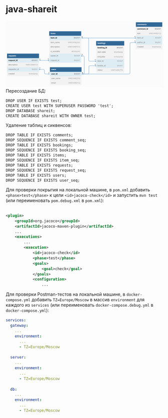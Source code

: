 # java-shareit

![ER-диаграмма](ShareIt.png)
Пересоздание БД:

```postgresql
DROP USER IF EXISTS test;
CREATE USER test WITH SUPERUSER PASSWORD 'test';
DROP DATABASE shareit;
CREATE DATABASE shareit WITH OWNER test;
```

Удаление таблиц и сиквенсов:

```postgresql
DROP TABLE IF EXISTS comments;
DROP SEQUENCE IF EXISTS comment_seq;
DROP TABLE IF EXISTS bookings;
DROP SEQUENCE IF EXISTS booking_seq;
DROP TABLE IF EXISTS items;
DROP SEQUENCE IF EXISTS item_seq;
DROP TABLE IF EXISTS requests;
DROP SEQUENCE IF EXISTS request_seq;
DROP TABLE IF EXISTS users;
DROP SEQUENCE IF EXISTS user_seq;
```

Для проверки покрытия на локальной машине, в `pom.xml` добавить `<phase>test</phase>` к цели `<id>jacoco-check</id>`
и запустить `mvn test` (или переименовать `pom.debug.xml` в `pom.xml`):

```xml

<plugin>
    <groupId>org.jacoco</groupId>
    <artifactId>jacoco-maven-plugin</artifactId>
    ...
    <executions>
        ...
        <execution>
            <id>jacoco-check</id>
            <phase>test</phase>
            <goals>
                <goal>check</goal>
            </goals>
            <configuration>
                ...
```

Для проверки Postman-тестов на локальной машине, в `docker-compose.yml` добавить `TZ=Europe/Moscow` в массив `environment`
для каждого из `services` (или переименовать `docker-compose.debug.yml` в `docker-compose.yml`):

```yaml
services:
  gateway:
    ...
    environment:
      ...
      - TZ=Europe/Moscow

  server:
    ...
    environment:
      ...
      - TZ=Europe/Moscow

  db:
    ...
    environment:
      ...
      - TZ=Europe/Moscow
```